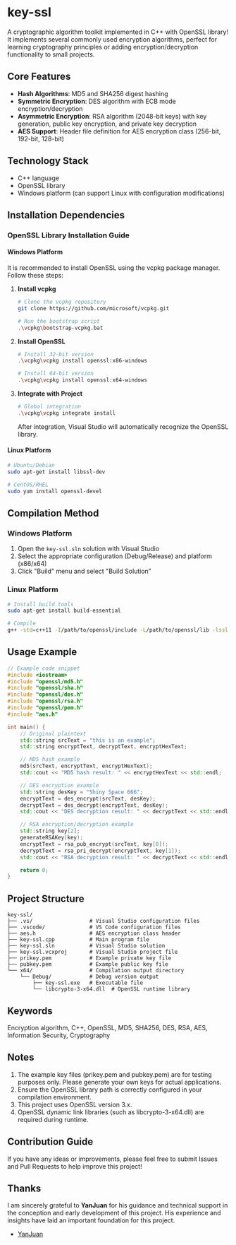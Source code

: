 # key-ssl

A cryptographic algorithm toolkit implemented in C++ with OpenSSL library! It implements several commonly used encryption algorithms, perfect for learning cryptography principles or adding encryption/decryption functionality to small projects.

## Core Features

- **Hash Algorithms**: MD5 and SHA256 digest hashing
- **Symmetric Encryption**: DES algorithm with ECB mode encryption/decryption
- **Asymmetric Encryption**: RSA algorithm (2048-bit keys) with key generation, public key encryption, and private key decryption
- **AES Support**: Header file definition for AES encryption class (256-bit, 192-bit, 128-bit)

## Technology Stack

- C++ language
- OpenSSL library
- Windows platform (can support Linux with configuration modifications)

## Installation Dependencies

### OpenSSL Library Installation Guide

#### Windows Platform

It is recommended to install OpenSSL using the vcpkg package manager. Follow these steps:

1. **Install vcpkg**

   ```bash
   # Clone the vcpkg repository
   git clone https://github.com/microsoft/vcpkg.git
   
   # Run the bootstrap script
   .\vcpkg\bootstrap-vcpkg.bat
   ```

2. **Install OpenSSL**

   ```bash
   # Install 32-bit version
   .\vcpkg\vcpkg install openssl:x86-windows
   
   # Install 64-bit version
   .\vcpkg\vcpkg install openssl:x64-windows
   ```

3. **Integrate with Project**

   ```bash
   # Global integration
   .\vcpkg\vcpkg integrate install
   ```

   After integration, Visual Studio will automatically recognize the OpenSSL library.

#### Linux Platform

```bash
# Ubuntu/Debian
sudo apt-get install libssl-dev

# CentOS/RHEL
sudo yum install openssl-devel
```

## Compilation Method

### Windows Platform

1. Open the `key-ssl.sln` solution with Visual Studio
2. Select the appropriate configuration (Debug/Release) and platform (x86/x64)
3. Click "Build" menu and select "Build Solution"

### Linux Platform

```bash
# Install build tools
sudo apt-get install build-essential

# Compile
g++ -std=c++11 -I/path/to/openssl/include -L/path/to/openssl/lib -lssl -lcrypto key-ssl.cpp -o key-ssl
```

## Usage Example

```cpp
// Example code snippet
#include <iostream>
#include "openssl/md5.h"
#include "openssl/sha.h"
#include "openssl/des.h"
#include "openssl/rsa.h"
#include "openssl/pem.h"
#include "aes.h"

int main() {
    // Original plaintext
    std::string srcText = "this is an example";
    std::string encryptText, decryptText, encryptHexText;

    // MD5 hash example
    md5(srcText, encryptText, encryptHexText);
    std::cout << "MD5 hash result: " << encryptHexText << std::endl;

    // DES encryption example
    std::string desKey = "Shiny Space 666";
    encryptText = des_encrypt(srcText, desKey);
    decryptText = des_decrypt(encryptText, desKey);
    std::cout << "DES decryption result: " << decryptText << std::endl;

    // RSA encryption/decryption example
    std::string key[2];
    generateRSAKey(key);
    encryptText = rsa_pub_encrypt(srcText, key[0]);
    decryptText = rsa_pri_decrypt(encryptText, key[1]);
    std::cout << "RSA decryption result: " << decryptText << std::endl;

    return 0;
}
```

## Project Structure

```
key-ssl/
├── .vs/                  # Visual Studio configuration files
├── .vscode/              # VS Code configuration files
├── aes.h                 # AES encryption class header
├── key-ssl.cpp           # Main program file
├── key-ssl.sln           # Visual Studio solution
├── key-ssl.vcxproj       # Visual Studio project file
├── prikey.pem            # Example private key file
├── pubkey.pem            # Example public key file
└── x64/                  # Compilation output directory
    └── Debug/            # Debug version output
        ├── key-ssl.exe   # Executable file
        └── libcrypto-3-x64.dll  # OpenSSL runtime library
```

## Keywords

Encryption algorithm, C++, OpenSSL, MD5, SHA256, DES, RSA, AES, Information Security, Cryptography

## Notes

1. The example key files (prikey.pem and pubkey.pem) are for testing purposes only. Please generate your own keys for actual applications.
2. Ensure the OpenSSL library path is correctly configured in your compilation environment.
3. This project uses OpenSSL version 3.x.
4. OpenSSL dynamic link libraries (such as libcrypto-3-x64.dll) are required during runtime.

## Contribution Guide

If you have any ideas or improvements, please feel free to submit Issues and Pull Requests to help improve this project!

## Thanks

I am sincerely grateful to **YanJuan** for his guidance and technical support in the conception and early development of this project. His experience and insights have laid an important foundation for this project.

- [YanJuan](https://github.com/triangleXXX)